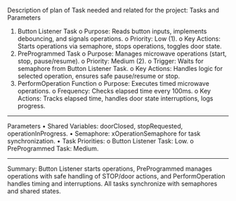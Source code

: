 Description of plan of Task needed and related for the project:
Tasks and Parameters
1.	Button Listener Task
o	Purpose: Reads button inputs, implements debouncing, and signals operations.
o	Priority: Low (1).
o	Key Actions: Starts operations via semaphore, stops operations, toggles door state.
2.	PreProgrammed Task
o	Purpose: Manages microwave operations (start, stop, pause/resume).
o	Priority: Medium (2).
o	Trigger: Waits for semaphore from Button Listener Task.
o	Key Actions: Handles logic for selected operation, ensures safe pause/resume or stop.
3.	PerformOperation Function
o	Purpose: Executes timed microwave operations.
o	Frequency: Checks elapsed time every 100ms.
o	Key Actions: Tracks elapsed time, handles door state interruptions, logs progress.
________________________________________
Parameters
•	Shared Variables: doorClosed, stopRequested, operationInProgress.
•	Semaphore: xOperationSemaphore for task synchronization.
•	Task Priorities:
o	Button Listener Task: Low.
o	PreProgrammed Task: Medium.
________________________________________
Summary: Button Listener starts operations, PreProgrammed manages operations with safe handling of STOP/door actions, and PerformOperation handles timing and interruptions. All tasks synchronize with semaphores and shared states.
